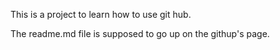 This is a project to learn how to use git hub. 

The readme.md file  is supposed to go up on the githup's page.
